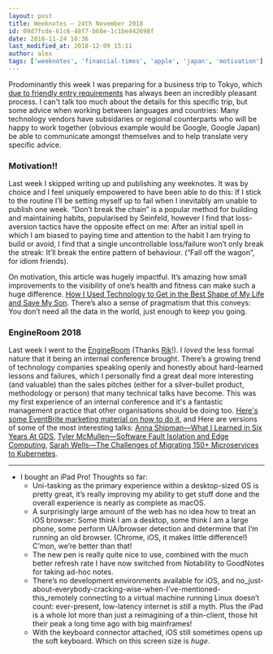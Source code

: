 ```yaml
---
layout: post
title: Weeknotes — 24th November 2018
id: 09d7fcde-61c6-48f7-b68e-1c1be442698f
date: 2018-11-24 18:36
last_modified_at: 2018-12-09 15:11
author: alex
tags: ['weeknotes', 'financial-times', 'apple', 'japan', 'motivation']
---
```


Prodominantly this week I was preparing for a business trip to Tokyo, which [due to friendly entry requirements](https://www.gov.uk/foreign-travel-advice/japan/entry-requirements) has always been an incredibly pleasant process. I can't talk too much about the details for this specific trip, but some advice when working between languages and countries: Many technology vendors have subsidaries or regional counterparts who will be happy to work together (obvious example would be Google, Google Japan) be able to communicate amongst themselves and to help translate very specific advice.

### Motivation!!

Last week I skipped writing up and publishing any weeknotes. It was by choice and I feel uniquely empowered to have been able to do this: If I stick to the routine I’ll be setting myself up to fail when I inevitably am unable to publish one week.
“Don’t break the chain” is a popular method for building and maintaining habits, popularised by Seinfeld, however I find that loss-aversion tactics have the opposite effect on me: After an initial spell in which I am biased to paying time and attention to the habit I am trying to build or avoid, I find that a single uncontrollable loss/failure won’t only break the streak: It’ll break the entire pattern of behaviour. (“Fall off the wagon”, for idiom friends).

On motivation, this article was hugely impactful. It’s amazing how small improvements to the visibility of one’s health and fitness can make such a huge difference. [How I Used Technology to Get in the Best Shape of My Life and Save My Son](https://www.howtogeek.com/394681/how-i-used-technology-to-get-in-the-best-shape-of-my-life-and-save-my-son/).  There’s also a sense of pragmatism that this conveys: You don’t need all the data in the world, just enough to keep you going.

### EngineRoom 2018
Last week I went to the [EngineRoom](http://engineroom.ft.com/2016/05/03/engine-room-live-internal-conference-2016/) (Thanks [Rik](https://twitter.com/rikstill)!). I _loved_ the less formal nature that it being an internal conference brought.
There’s a growing trend of technology companies speaking openly and honestly about hard-learned lessons and failures, which I personally find a great deal more interesting (and valuable) than the sales pitches (either for a silver-bullet product, methodology or person) that many technical talks have become.
This was my first experience of an internal conference and it's a fantastic management practice that other organisations should be doing too. [Here's some EventBrite marketing material on how to do it](https://www.eventbrite.co.uk/blog/academy/organise-first-internal-conference-fds00/),
and Here are versions of some of the most interesting talks: [Anna Shipman—What I Learned in Six Years At GDS](https://24ways.org/2018/what-i-learned-in-six-years-at-gds/), [Tyler McMullen—Software Fault Isolation and Edge Computing](https://vimeo.com/291584445), [Sarah Wells—The Challenges of Migrating 150+ Microservices to Kubernetes](https://www.youtube.com/watch?v=H06qrNmGqyE).

---

- I bought an iPad Pro! Thoughts so far:
	- Uni-tasking as the primary experience within a desktop-sized OS is pretty great, it’s really improving my ability to get stuff done and the overall experience is nearly as complete as macOS.
	- A surprisingly large amount of the web has no idea how to treat an iOS browser: Some think I am a desktop, some think I am a large phone, some perform UA/browser detection and determine that I’m running an old browser. (Chrome, iOS, it makes little difference!)  C’mon, we’re better than that!
	- The new pen is really quite nice to use, combined with the much better refresh rate I have now switched from Notability to GoodNotes for taking ad-hoc notes.
	- There’s no development environments available for iOS, and no_just-about-everybody-cracking-wise-when-I’ve-mentioned-this_remotely connecting to a virtual machine running Linux doesn’t count: ever-present, low-latency internet is *still* a myth. Plus the iPad is a whole lot more than just a reimagining of a thin-client, those hit their peak a long time ago with big mainframes!
	- With the keyboard connector attached, iOS still sometimes opens up the soft keyboard. Which on this screen size is *huge*.

